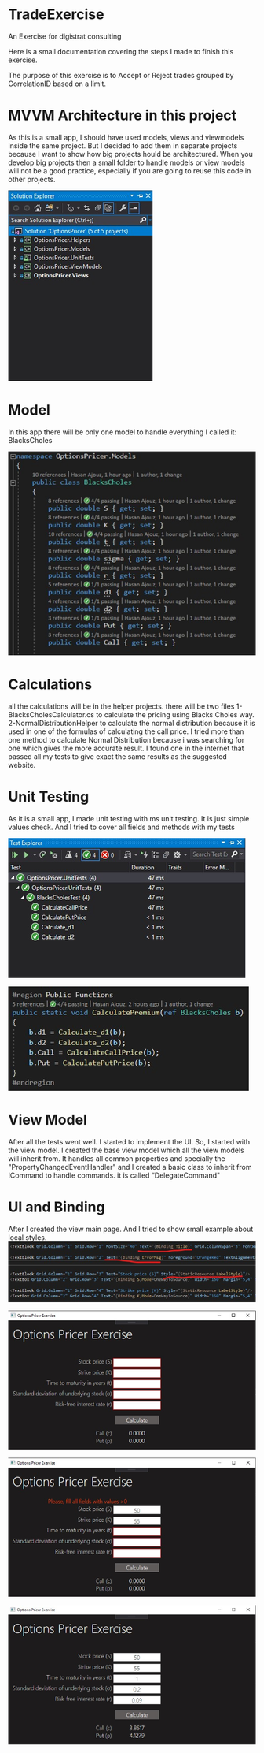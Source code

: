 # TradeExercise
An Exercise for digistrat consulting

Here is a small documentation covering the steps I made to finish this exercise.

The purpose of this exercise is to Accept or Reject trades grouped by CorrelationID based on a limit.  

# MVVM Architecture in this project
As this is a small app, I should have used models, views and viewmodels inside the same project.
But I decided to add them in separate projects because I want to show how big projects hould be architectured.
When you develop big projects then a small folder to handle models or view models will not be a good practice, especially if you are going to reuse this code in other projects.

![alt text](https://raw.githubusercontent.com/hasanajouz/Options-Pricer-Exercise/master/Images/projects.jpg)

# Model
In this app there will be only one model to handle everything I called it: BlacksCholes

![alt text](https://raw.githubusercontent.com/hasanajouz/Options-Pricer-Exercise/master/Images/model.jpg)

# Calculations
all the calculations will be in the helper projects.
there will be two files
1- BlacksCholesCalculator.cs to calculate the pricing using Blacks Choles way.
2-NormalDistributionHelper to calculate the normal distribution because it is used in one of the formulas of calculating the call price.
I tried more than one method to calculate Normal Distribution because i was searching for one which gives the more accurate result.
I found one in the internet that passed all my tests to give exact the same results as the suggested website.

# Unit Testing
As it is a small app, I made unit testing with ms unit testing.
It is just simple values check.
And I tried to cover all fields and methods with my tests

![alt text](https://raw.githubusercontent.com/hasanajouz/Options-Pricer-Exercise/master/Images/unitTest.jpg)

![alt text](https://raw.githubusercontent.com/hasanajouz/Options-Pricer-Exercise/master/Images/function_tested.jpg)

# View Model
After all the tests went well. I started to implement the UI.
So, I started with the view model.
I created the base view model which all the view models will inherit from.
It handles all common properties and specially the "PropertyChangedEventHandler"
and I created a basic class to inherit from ICommand to handle commands. it is called “DelegateCommand"

# UI and Binding
After I created the view main page.
And I tried to show small example about local styles.
![alt text](https://raw.githubusercontent.com/hasanajouz/Options-Pricer-Exercise/master/Images/binding.jpg)

![alt text](https://raw.githubusercontent.com/hasanajouz/Options-Pricer-Exercise/master/Images/empty_ui.jpg)

![alt text](https://raw.githubusercontent.com/hasanajouz/Options-Pricer-Exercise/master/Images/ui_with_error_message.jpg)

![alt text](https://raw.githubusercontent.com/hasanajouz/Options-Pricer-Exercise/master/Images/ui_example_1.jpg)




 




